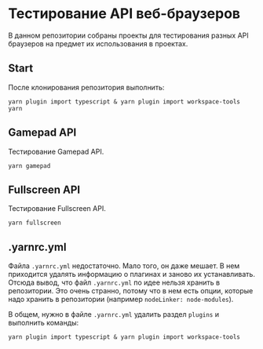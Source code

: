 Тестирование API веб-браузеров
==============================

В данном репозитории собраны проекты для тестирования разных API браузеров на предмет их использования в проектах.

Start
-----

После клонирования репозитория выполнить:

```
yarn plugin import typescript & yarn plugin import workspace-tools
yarn
```

Gamepad API
--------------

Тестирование Gamepad API.

```
yarn gamepad
```

Fullscreen API
--------------

Тестирование Fullscreen API.

```
yarn fullscreen
```

.yarnrc.yml
-----------

Файла `.yarnrc.yml` недостаточно. Мало того, он даже мешает. В нем приходится удалять информацию о плагинах
и заново их устанавливать. Отсюда вывод, что файл `.yarnrc.yml` по идее нельзя хранить в репозитории.
Это очень странно, потому что в нем есть опции, которые надо хранить в репозитории (например `nodeLinker: node-modules`).

В общем, нужно в файле `.yarnrc.yml` удалить раздел `plugins` и выполнить команды:

```
yarn plugin import typescript & yarn plugin import workspace-tools
```